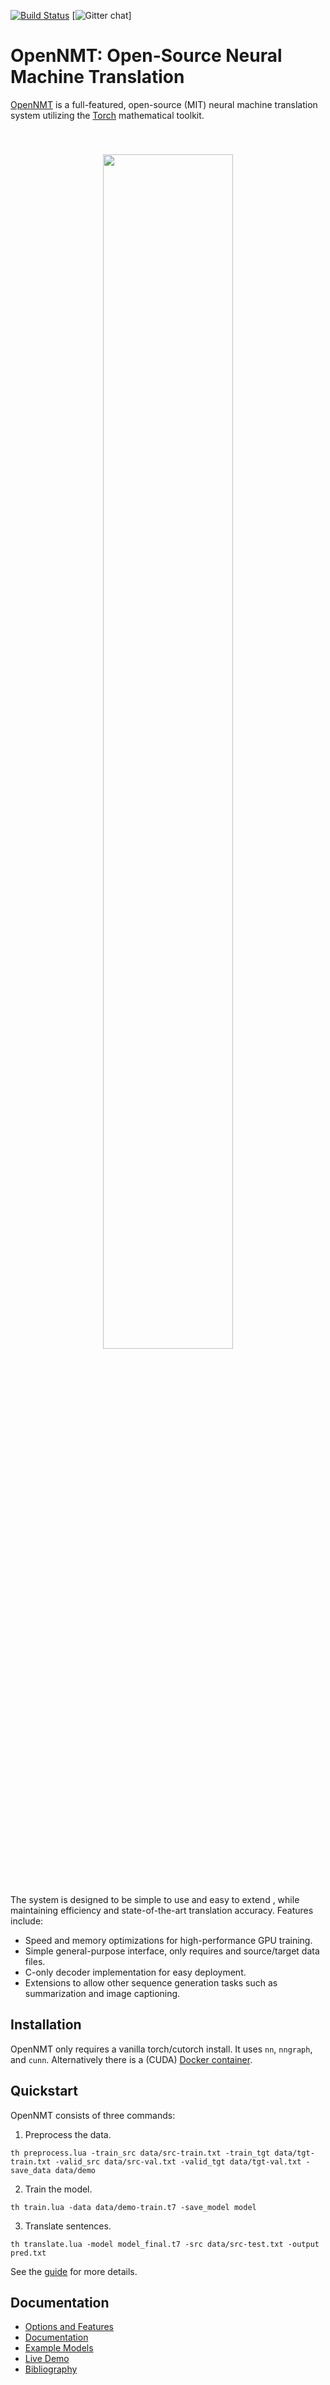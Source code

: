 [![Build Status](https://api.travis-ci.org/OpenNMT/OpenNMT.svg?branch=master)](https://travis-ci.org/OpenNMT/OpenNMT) [![Gitter chat](https://badges.gitter.im/OpenNMT/support.png)]


# OpenNMT: Open-Source Neural Machine Translation

<a href="https://opennmt.github.io/">OpenNMT</a> is a full-featured,
open-source (MIT) neural machine translation system utilizing the
[Torch](http://torch.ch) mathematical toolkit.

<center style="padding: 40px"><img width="70%" src="http://opennmt.github.io/simple-attn.png" /></center>

The system is designed to be simple to use and easy to extend , while
maintaining efficiency and state-of-the-art translation
accuracy. Features include:

* Speed and memory optimizations for high-performance GPU training.
* Simple general-purpose interface, only requires and source/target data files.
* C-only decoder implementation for easy deployment.
* Extensions to allow other sequence generation tasks such as summarization and image captioning.

## Installation

OpenNMT only requires a vanilla torch/cutorch install. It uses `nn`, `nngraph`, and `cunn`. Alternatively there is a (CUDA) <a href="https://hub.docker.com/r/harvardnlp/opennmt/">Docker container</a>.


## Quickstart

OpenNMT consists of three commands:

1) Preprocess the data.

```th preprocess.lua -train_src data/src-train.txt -train_tgt data/tgt-train.txt -valid_src data/src-val.txt -valid_tgt data/tgt-val.txt -save_data data/demo```

2) Train the model.

```th train.lua -data data/demo-train.t7 -save_model model```

3) Translate sentences.

```th translate.lua -model model_final.t7 -src data/src-test.txt -output pred.txt```

See the <a href="http://opennmt.github.io/Guide">guide</a> for more details.

## Documentation

* <a href="http://opennmt.github.io/Guide">Options and Features</a> 
* <a href="http://opennmt.github.io/OpenNMT">Documentation</a> 
* <a href="http://opennmt.github.io/Models">Example Models</a>
* <a href="http://demo-pnmt.systran.net">Live Demo</a>
* <a href="http://opennmt.github.io/About">Bibliography</a>

